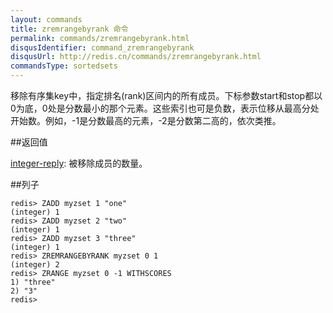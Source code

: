 ```yaml
---
layout: commands
title: zremrangebyrank 命令
permalink: commands/zremrangebyrank.html
disqusIdentifier: command_zremrangebyrank
disqusUrl: http://redis.cn/commands/zremrangebyrank.html
commandsType: sortedsets
---
```


移除有序集key中，指定排名(rank)区间内的所有成员。下标参数start和stop都以0为底，0处是分数最小的那个元素。这些索引也可是负数，表示位移从最高分处开始数。例如，-1是分数最高的元素，-2是分数第二高的，依次类推。

##返回值

[integer-reply](/topics/protocol#integer-reply): 被移除成员的数量。

##列子

	redis> ZADD myzset 1 "one"
	(integer) 1
	redis> ZADD myzset 2 "two"
	(integer) 1
	redis> ZADD myzset 3 "three"
	(integer) 1
	redis> ZREMRANGEBYRANK myzset 0 1
	(integer) 2
	redis> ZRANGE myzset 0 -1 WITHSCORES
	1) "three"
	2) "3"
	redis> 